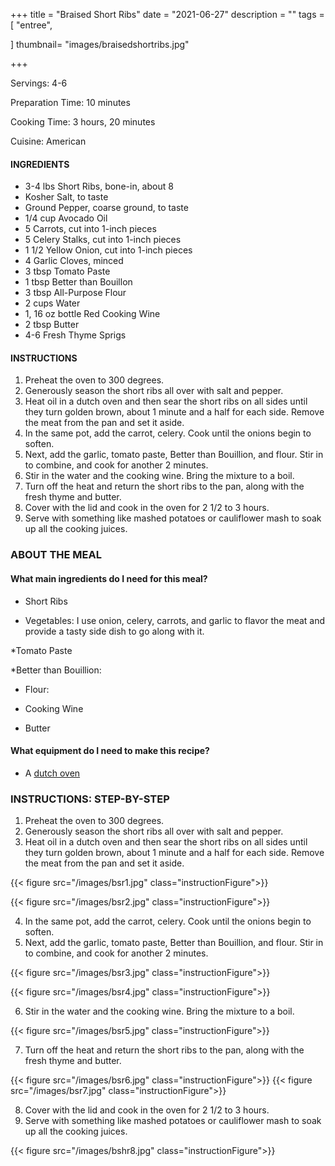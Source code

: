 +++
title = "Braised Short Ribs"
date = "2021-06-27"
description = ""
tags = [
    "entree",
   
]
thumbnail= "images/braisedshortribs.jpg"

+++

Servings: 4-6 <!--more-->

Preparation Time: 10 minutes 

Cooking Time: 3 hours, 20 minutes 

Cuisine: American 

#### INGREDIENTS 

* 3-4 lbs Short Ribs, bone-in, about 8 
* Kosher Salt, to taste
* Ground Pepper, coarse ground, to taste 
* 1/4 cup Avocado Oil 
* 5 Carrots, cut into 1-inch pieces 
* 5 Celery Stalks, cut into 1-inch pieces 
* 1 1/2 Yellow Onion, cut into 1-inch pieces 
* 4 Garlic Cloves, minced 
* 3 tbsp Tomato Paste 
* 1 tbsp Better than Bouillon 
* 3 tbsp All-Purpose Flour  
* 2 cups Water 
* 1, 16 oz bottle Red Cooking Wine
* 2 tbsp Butter 
* 4-6 Fresh Thyme Sprigs 

#### INSTRUCTIONS

1. Preheat the oven to 300 degrees. 
2. Generously season the short ribs all over with salt and pepper. 
3. Heat oil in a dutch oven and then sear the short ribs on all sides until they turn golden brown, about 1 minute and a half for each side. Remove the meat from the pan and set it aside. 
4. In the same pot, add the carrot, celery. Cook until the onions begin to soften. 
5. Next, add the garlic, tomato paste, Better than Bouillion, and flour. Stir in to combine, and cook for another 2 minutes. 
6. Stir in the water and the cooking wine. Bring the mixture to a boil. 
7. Turn off the heat and return the short ribs to the pan, along with the fresh thyme and butter. 
8. Cover with the lid and cook in the oven for 2 1/2 to 3 hours. 
9. Serve with something like mashed potatoes or cauliflower mash to soak up all the cooking juices.  
 
### ABOUT THE MEAL

#### What main ingredients do I need for this meal?

* Short Ribs 

* Vegetables: I use onion, celery, carrots, and garlic to flavor the meat and provide a tasty side dish to go along with it. 

*Tomato Paste 

*Better than Bouillion: 

* Flour: 

* Cooking Wine

* Butter 


#### What equipment do I need to make this recipe?

* A [dutch oven](https://amzn.to/3A3ZcjM) 

### INSTRUCTIONS: STEP-BY-STEP 

1. Preheat the oven to 300 degrees. 
2. Generously season the short ribs all over with salt and pepper.
3. Heat oil in a dutch oven and then sear the short ribs on all sides until they turn golden brown, about 1 minute and a half for each side. Remove the meat from the pan and set it aside. 

{{< figure src="/images/bsr1.jpg" class="instructionFigure">}}

{{< figure src="/images/bsr2.jpg" class="instructionFigure">}}

4. In the same pot, add the carrot, celery. Cook until the onions begin to soften. 
5. Next, add the garlic, tomato paste, Better than Bouillion, and flour. Stir in to combine, and cook for another 2 minutes. 

{{< figure src="/images/bsr3.jpg" class="instructionFigure">}}

{{< figure src="/images/bsr4.jpg" class="instructionFigure">}}

6. Stir in the water and the cooking wine. Bring the mixture to a boil. 

{{< figure src="/images/bsr5.jpg" class="instructionFigure">}}

7. Turn off the heat and return the short ribs to the pan, along with the fresh thyme and butter. 

{{< figure src="/images/bsr6.jpg" class="instructionFigure">}}
{{< figure src="/images/bsr7.jpg" class="instructionFigure">}}


8. Cover with the lid and cook in the oven for 2 1/2 to 3 hours. 
9. Serve with something like mashed potatoes or cauliflower mash to soak up all the cooking juices.  

{{< figure src="/images/bshr8.jpg" class="instructionFigure">}}
